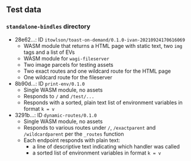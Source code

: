 ## Test data

### `standalone-bindles` directory

* 28e62...: ID `itowlson/toast-on-demand/0.1.0-ivan-20210924170616069`
  - WASM module that returns a HTML page with static text, two `img` tags and a list of EVs
  - WASM module for `wagi-fileserver`
  - Two image parcels for testing assets
  - Two exact routes and one wildcard route for the HTML page
  - One wildcard route for the fileserver
* 8b90d...: ID `print-env/0.1.0`
  - Single WASM module, no assets
  - Responds to `/` and `/test/...`
  - Responds with a sorted, plain text list of environment variables in format `k = v`
* 3291b...: ID `dynamic-routes/0.1.0`
  - Single WASM module, no assets
  - Responds to various routes under `/`, `/exactparent` and `/wildcardparent` per the `_routes` function
  - Each endpoint responds with plain text:
    - a line of descriptive text indicating which handler was called
    - a sorted list of environment variables in format `k = v`
